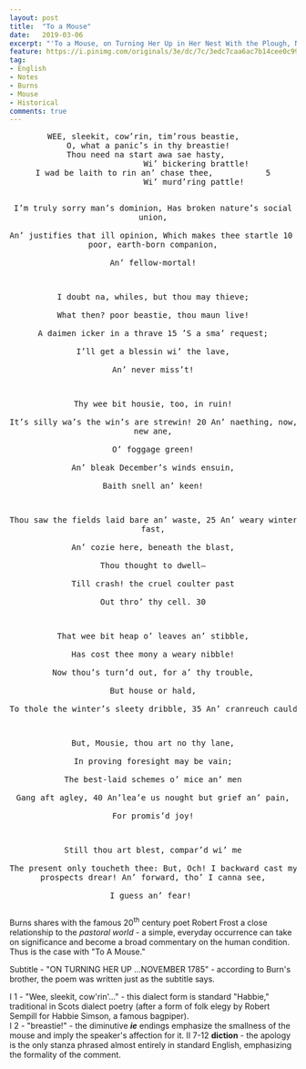 ```yaml
---
layout: post
title:  "To a Mouse"
date:   2019-03-06
excerpt: "'To a Mouse, on Turning Her Up in Her Nest With the Plough, November, 1785' is a Scots-language poem written by Robert Burns in 1785, and was included in the Kilmarnock volume. According to legend, Burns was ploughing in the fields and accidentally destroyed a mouse's nest, which it needed to survive the winter."
feature: https://i.pinimg.com/originals/3e/dc/7c/3edc7caa6ac7b14cee0c99def2ecc747.jpg
tag:
- English
- Notes
- Burns
- Mouse
- Historical
comments: true
---
```

<center><pre>
WEE, sleekit, cow’rin, tim’rous beastie,	
O, what a panic’s in thy breastie!	
Thou need na start awa sae hasty,	
                    Wi’ bickering brattle!	
I wad be laith to rin an’ chase thee,	        5
                    Wi’ murd’ring pattle!	
 
I’m truly sorry man’s dominion,	
Has broken nature’s social union,	
An’ justifies that ill opinion,	
                    Which makes thee startle	        10
At me, thy poor, earth-born companion,	
                    An’ fellow-mortal!	
 
I doubt na, whiles, but thou may thieve;	
What then? poor beastie, thou maun live!	
A daimen icker in a thrave	        15
                    ’S a sma’ request;	
I’ll get a blessin wi’ the lave,	
                    An’ never miss’t!	
 
Thy wee bit housie, too, in ruin!	
It’s silly wa’s the win’s are strewin!	        20
An’ naething, now, to big a new ane,	
                    O’ foggage green!	
An’ bleak December’s winds ensuin,	
                    Baith snell an’ keen!	
 
Thou saw the fields laid bare an’ waste,	        25
An’ weary winter comin fast,	
An’ cozie here, beneath the blast,	
                    Thou thought to dwell—	
Till crash! the cruel coulter past	
                    Out thro’ thy cell.	        30
 
That wee bit heap o’ leaves an’ stibble,	
Has cost thee mony a weary nibble!	
Now thou’s turn’d out, for a’ thy trouble,	
                    But house or hald,	
To thole the winter’s sleety dribble,	        35
                    An’ cranreuch cauld!	
 
But, Mousie, thou art no thy lane,	
In proving foresight may be vain;	
The best-laid schemes o’ mice an’ men	
                    Gang aft agley,	        40
An’lea’e us nought but grief an’ pain,	
                    For promis’d joy!	
 
Still thou art blest, compar’d wi’ me	
The present only toucheth thee:	
But, Och! I backward cast my e’e.	        45
                    On prospects drear!	
An’ forward, tho’ I canna see,	
                    I guess an’ fear!
</pre></center>


Burns shares with the famous 20<sup>th</sup> century poet Robert Frost a close relationship to the *pastoral world* - a simple, everyday occurrence can take on significance and become a broad commentary on the human condition. Thus is the case with "To A Mouse."

Subtitle - "ON TURNING HER UP ...NOVEMBER 1785" - according to Burn's brother, the poem was written just as the subtitle says.

I 1 - "Wee, sleekit, cow'rin'..." - this dialect form is standard "Habbie," traditional in Scots dialect poetry (after a form of folk elegy by Robert Sempill for Habbie Simson, a famous bagpiper).  
I 2 - "breastie!" - the diminutive ***ie*** endings emphasize the smallness of the mouse and imply the speaker's affection for it.
II 7-12 **diction** - the apology is the only stanza phrased almost entirely in standard English, emphasizing the formality of the comment.  
